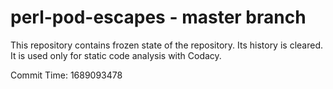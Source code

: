 # perl-pod-escapes - master branch

This repository contains frozen state of the repository.
Its history is cleared. It is used only for static code
analysis with Codacy.

Commit Time: 1689093478